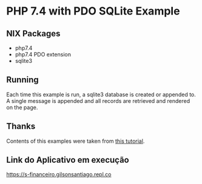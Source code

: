 # PHP 7.4 with PDO SQLite Example

## NIX Packages

- php7.4
- php7.4 PDO extension
- sqlite3

## Running

Each time this example is run, a sqlite3 database is created or appended to. A single message is appended and all records are retrieved and rendered on the page.

## Thanks

Contents of this examples were taken from [this tutorial](https://www.if-not-true-then-false.com/2012/php-pdo-sqlite3-example/).


## Link do Aplicativo em execução

https://s-financeiro.gilsonsantiago.repl.co


